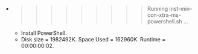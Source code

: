 * >>>>>>>>> Running inst-min-con-xtra-ms-powershell.sh ...
  * Install PowerShell.
  * Disk size = 1982492K. Space Used = 162960K. Runtime = 00:00:00:02.
